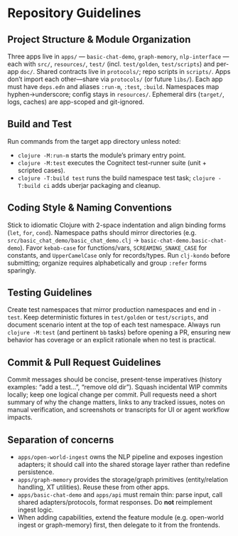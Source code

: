 # Repository Guidelines

## Project Structure & Module Organization

Three apps live in `apps/` — `basic-chat-demo`, `graph-memory`, `nlp-interface` — each with `src/`, `resources/`, `test/` (incl. `test/golden`, `test/scripts`) and per-app `doc/`. Shared contracts live in `protocols/`; repo scripts in `scripts/`. Apps don’t import each other—share via `protocols/` (or future `libs/`). Each app must have `deps.edn` and aliases `:run-m`, `:test`, `:build`. Namespaces map hyphen→underscore; config stays in `resources/`. Ephemeral dirs (`target/`, logs, caches) are app-scoped and git-ignored.

## Build and Test 
Run commands from the target app directory unless noted:
- `clojure -M:run-m` starts the module’s primary entry point.
- `clojure -M:test` executes the Cognitect test-runner suite (unit + scripted cases).
- `clojure -T:build test` runs the build namespace test task; `clojure -T:build ci` adds uberjar packaging and cleanup.

## Coding Style & Naming Conventions
Stick to idiomatic Clojure with 2-space indentation and align binding forms (`let`, `for`, `cond`). Namespace paths should mirror directories (e.g. `src/basic_chat_demo/basic_chat_demo.clj` -> `basic-chat-demo.basic-chat-demo`). Favor `kebab-case` for functions/vars, `SCREAMING_SNAKE_CASE` for constants, and `UpperCamelCase` only for records/types. Run `clj-kondo` before submitting; organize requires alphabetically and group `:refer` forms sparingly.

## Testing Guidelines
Create test namespaces that mirror production namespaces and end in `-test`. Keep deterministic fixtures in `test/golden` or `test/scripts`, and document scenario intent at the top of each test namespace. Always run `clojure -M:test` (and pertinent `bb` tasks) before opening a PR, ensuring new behavior has coverage or an explicit rationale when no test is practical.

## Commit & Pull Request Guidelines
Commit messages should be concise, present-tense imperatives (history examples: “add a test…”, “remove old dir”). Squash incidental WIP commits locally; keep one logical change per commit. Pull requests need a short summary of why the change matters, links to any tracked issues, notes on manual verification, and screenshots or transcripts for UI or agent workflow impacts.

## Separation of concerns

- `apps/open-world-ingest` owns the NLP pipeline and exposes ingestion adapters; it should call into the shared storage layer rather than redefine persistence.
- `apps/graph-memory` provides the storage/graph primitives (entity/relation handling, XT utilities). Reuse these from other apps.
- `apps/basic-chat-demo` and `apps/api` must remain thin: parse input, call shared adapters/protocols, format responses. Do **not** reimplement ingest logic.
- When adding capabilities, extend the feature module (e.g. open-world ingest or graph-memory) first, then delegate to it from the frontends.
